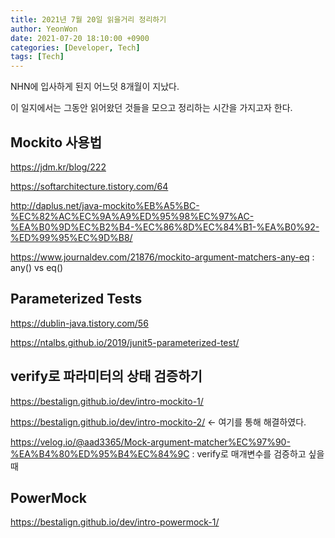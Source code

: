 ```yaml
---
title: 2021년 7월 20일 읽을거리 정리하기
author: YeonWon
date: 2021-07-20 18:10:00 +0900
categories: [Developer, Tech]
tags: [Tech]
---
```


NHN에 입사하게 된지 어느덧 8개월이 지났다.

이 일지에서는 그동안 읽어왔던 것들을 모으고 정리하는 시간을 가지고자 한다.


## Mockito 사용법

https://jdm.kr/blog/222

https://softarchitecture.tistory.com/64

http://daplus.net/java-mockito%EB%A5%BC-%EC%82%AC%EC%9A%A9%ED%95%98%EC%97%AC-%EA%B0%9D%EC%B2%B4-%EC%86%8D%EC%84%B1-%EA%B0%92-%ED%99%95%EC%9D%B8/

https://www.journaldev.com/21876/mockito-argument-matchers-any-eq : any() vs eq()



## Parameterized Tests

https://dublin-java.tistory.com/56

https://ntalbs.github.io/2019/junit5-parameterized-test/



## verify로 파라미터의 상태 검증하기

https://bestalign.github.io/dev/intro-mockito-1/

https://bestalign.github.io/dev/intro-mockito-2/ <- 여기를 통해 해결하였다.

https://velog.io/@aad3365/Mock-argument-matcher%EC%97%90-%EA%B4%80%ED%95%B4%EC%84%9C : verify로 매개변수를 검증하고 싶을 때



## PowerMock

https://bestalign.github.io/dev/intro-powermock-1/

